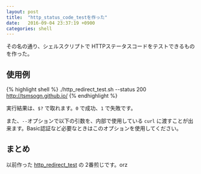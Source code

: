 ```yaml
---
layout: post
title:  "http_status_code_testを作った"
date:   2016-09-04 23:37:19 +0900
categories: shell
---
```

その名の通り、シェルスクリプトで HTTPステータスコードをテストできるものを作った。

## 使用例

{% highlight shell %}
./http_redirect_test.sh --status 200 http://tsmsogn.github.io/
{% endhighlight %}

実行結果は、`$?` で取れます。`0` で成功、`1` で失敗です。

また、`--`オプションで以下の引数を、内部で使用している `curl` に渡すことが出来ます。Basic認証など必要なときはこのオプションを使用してください。

## まとめ

以前作った [http_redirect_test](https://github.com/tsmsogn/http_redirect_test) の 2番煎じです。orz
